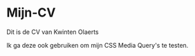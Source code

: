 # Mijn-CV
Dit is de CV van Kwinten Olaerts

Ik ga deze ook gebruiken om mijn CSS Media Query's te testen.